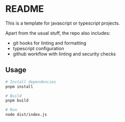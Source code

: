 # README

This is a template for javascript or typescript projects.

Apart from the usual stuff, the repo also includes:

- git hooks for linting and formatting
- typescript configuration
- github workflow with linting and security checks

## Usage

```bash
# Install dependencies
pnpm install

# Build
pnpm build

# Run
node dist/index.js
```
